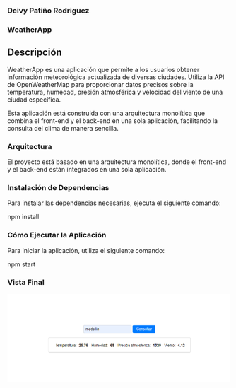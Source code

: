 ### Deivy Patiño Rodriguez

### WeatherApp

## Descripción
WeatherApp es una aplicación que permite a los usuarios obtener información meteorológica actualizada de diversas ciudades. Utiliza la API de OpenWeatherMap para proporcionar datos precisos sobre la temperatura, humedad, presión atmosférica y velocidad del viento de una ciudad específica.

Esta aplicación está construida con una arquitectura monolítica que combina el front-end y el back-end en una sola aplicación, facilitando la consulta del clima de manera sencilla.

### Arquitectura
El proyecto está basado en una arquitectura monolítica, donde el front-end y el back-end están integrados en una sola aplicación.

### Instalación de Dependencias
Para instalar las dependencias necesarias, ejecuta el siguiente comando:

npm install


### Cómo Ejecutar la Aplicación
Para iniciar la aplicación, utiliza el siguiente comando:

npm start

### Vista Final 

![Alt text](2023-12-24.png)